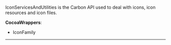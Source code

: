 

IconServicesAndUtilities is the Carbon API used to deal with icons, icon resources and icon files.

**CocoaWrappers**:

* IconFamily

----
